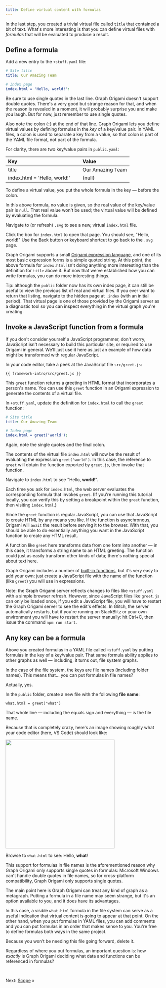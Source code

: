 ```yaml
---
title: Define virtual content with formulas
---
```


In the last step, you created a trivial virtual file called `title` that contained a bit of text. What's more interesting is that you can define virtual files with _formulas_ that will be evaluated to produce a result.

## Define a formula

<span class="tutorialStep"></span> Add a new entry to the `+stuff.yaml` file:

```yaml
# Site title
title: Our Amazing Team

# Index page
index.html = 'Hello, world!':
```

Be sure to use single quotes in the last line. Graph Origami doesn't support double quotes. There's a very good but strange reason for that, and when the reason is revealed in a moment, it will probably surprise you and make you laugh. But for now, just remember to use single quotes.

Also note the colon (`:`) at the end of that line. Graph Origami lets you define virtual values by defining formulas in the _key_ of a key/value pair. In YAML files, a colon is used to separate a key from a value, so that colon is part of the YAML file format, not part of the formula.

For clarity, there are two key/value pairs in `public.yaml`:

| Key                          |              | Value            |
| :--------------------------- | ------------ | :--------------- |
| title                        |              | Our Amazing Team |
| index.html = 'Hello, world!' | &nbsp;&nbsp; | (null)           |

To define a virtual value, you put the whole formula in the key — before the colon.

In this above formula, no value is given, so the real value of the key/value pair is `null`. That real value won't be used; the virtual value will be defined by evaluating the formula.

<span class="tutorialStep"></span> Navigate to (or refresh) `.svg` to see a new, virtual `index.html` file.

<span class="tutorialStep"></span> Click the box for `index.html` to open that page. You should see, "Hello, world!" Use the Back button or keyboard shortcut to go back to the `.svg` page.

Graph Origami supports a small [Origami expression language](/language), and one of its most basic expression forms is a simple quoted string. At this point, the above formula for `index.html` isn't doing anything more interesting than the definition for `title` above it. But now that we've established how you can write formulas, you can do more interesting things.

Tip: although the `public` folder now has its own index page, it can still be useful to view the previous list of real and virtual files. If you ever want to return that listing, navigate to the hidden page at `.index` (with an initial period). That virtual page is one of those provided by the Origami server as a diagnostic tool so you can inspect everything in the virtual graph you're creating.

## Invoke a JavaScript function from a formula

If you don't consider yourself a JavaScript programmer, don't worry, JavaScript isn't necessary to build this particular site, or required to use Origami in general. We'll just use it here as just an example of how data might be transformed with regular JavaScript.

<span class="tutorialStep"></span> In your code editor, take a peek at the JavaScript file `src/greet.js`:

```{{'js'}}
{{ framework-intro/src/greet.js }}
```

This `greet` function returns a greeting in HTML format that incorporates a person's name. You can use this `greet` function in an Origami expression to generate the contents of a virtual file.

<span class="tutorialStep"></span> In `+stuff.yaml`, update the definition for `index.html` to call the `greet` function:

```yaml
# Site title
title: Our Amazing Team

# Index page
index.html = greet('world'):
```

Again, note the single quotes and the final colon.

The contents of the virtual file `index.html` will now be the result of evaluating the expression `greet('world')`. In this case, the reference to `greet` will obtain the function exported by `greet.js`, then invoke that function.

<span class="tutorialStep"></span> Navigate to `index.html` to see "Hello, <strong>world</strong>!".

Each time you ask for `index.html`, the web server evaluates the corresponding formula that invokes `greet`. (If you're running this tutorial locally, you can verify this by setting a breakpoint within the `greet` function, then visiting `index.html`.)

Since the `greet` function is regular JavaScript, you can use that JavaScript to create HTML by any means you like. If the function is asynchronous, Origami will `await` the result before serving it to the browser. With that, you should be able to do essentially anything you want in the JavaScript function to create any HTML result.

A function like `greet` here transforms data from one form into another — in this case, it transforms a string name to an HTML greeting. The function could just as easily transform other kinds of data; there's nothing special about text here.

Graph Origami includes a number of [built-in functions](/cli/builtins.html), but it's very easy to add your own: just create a JavaScript file with the name of the function (like `greet`) you will use in expressions.

Note: the Graph Origami server reflects changes to files like `+stuff.yaml` with a simple browser refresh. However, since JavaScript files like `greet.js` can only be loaded once, if you edit a JavaScript file, you will have to restart the Graph Origami server to see the edit's effects. In Glitch, the server automatically restarts, but if you're running on StackBlitz or your own environment you will have to restart the server manually: hit Ctrl+C, then issue the command `npm run start`.

## Any key can be a formula

Above you created formulas in a YAML file called `+stuff.yaml` by putting formulas in the key of a key/value pair. That same formula ability applies to other graphs as well — including, it turns out, file system graphs.

In the case of the file system, the keys are file names (including folder names). This means that… you can put formulas in file names?

Actually, yes.

<span class="tutorialStep"></span> In the `public` folder, create a new file with the following **file name**:

```
what.html = greet('what')
```

That whole line — including the equals sign and everything — is the file name.

Because that is completely crazy, here's an image showing roughly what your code editor (here, VS Code) should look like:

<img src="/assets/misc/fileNameFormula.png" style="width: 352px;">

<span class="tutorialStep"></span> Browse to `what.html` to see: Hello, <strong>what</strong>!

This support for formulas in file names is the aforementioned reason why Graph Origami only supports single quotes in formulas: Microsoft Windows can't handle double quotes in file names, so for cross-platform compatibility, Graph Origami only supports single quotes.

The main point here is Graph Origami can treat any kind of graph as a metagraph. Putting a formula in a file name may seem strange, but it's an option available to you, and it does have its advantages.

In this case, a visible `what.html` formula in the file system can serve as a useful indication that virtual content is going to appear at that point. On the other hand, when you put formulas in YAML files, you can add comments and you can put formulas in an order that makes sense to you. You're free to define formulas both ways in the same project.

<span class="tutorialStep"></span> Because you won't be needing this file going forward, delete it.

Regardless of where you put formulas, an important question is: how _exactly_ is Graph Origami deciding what data and functions can be referenced in formulas?

&nbsp;

Next: [Scope](intro6.html) »

